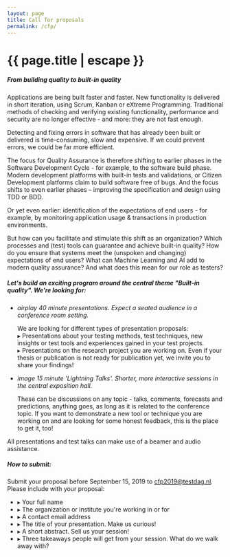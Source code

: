 ```yaml
---
layout: page
title: Call for proposals
permalink: /cfp/
---
```


<h1 class="page-title">{{ page.title | escape }}</h1>

<h5>From building quality to built-in quality</h5>
<p>Applications are being built faster and faster. New functionality is delivered in short iteration, using Scrum, Kanban or eXtreme Programming. Traditional methods of checking and verifying existing functionality, performance and security are no longer effective - and more: they are not fast enough.</p>
<p>Detecting and fixing errors in software that has already been built or delivered is time-consuming, slow and expensive. If we could prevent errors, we could be far more efficient.</p>
<p>The focus for Quality Assurance is therefore shifting to earlier phases in the Software Development Cycle - for example, to the software build phase. Modern development platforms with built-in tests and validations, or Citizen Development platforms claim to build software free of bugs. And the focus shifts to even earlier phases – improving the specification and design using TDD or BDD.
<p>Or yet even earlier: identification of the expectations of end users - for example, by monitoring application usage & transactions in production environments.</p>
<p>But how can you facilitate and stimulate this shift as an organization? Which processes and (test) tools can guarantee and achieve built-in quality? How do you ensure that systems meet the (unspoken and changing) expectations of end users? What can Machine Learning and AI add to modern quality assurance? And what does this mean for our role as testers?</p>

<h5>Let's build an exciting program around the central theme "Built-in quality". We're looking for:</h5>

<ul class="collection">
  <li class="collection-item avatar">
    <i class="material-icons circle light-green">airplay</i>
    <span class="title"><i>40 minute presentations. Expect a seated audience in a conference room setting.</i></span> <br/>
      <p>We are looking for different types of presentation proposals: <br/>
        &#9656; Presentations about your testing methods, test techniques, new insights or test tools and experiences gained in your test projects.<br/>
        &#9656; Presentations on the research project you are working on. Even if your thesis or publication is not ready for publication yet, we invite you to share your findings!<br/>
      </p>
  </li>
  <li class="collection-item avatar">
    <i class="material-icons circle light-green">image</i>
    <span class="title"><i>15 minute 'Lightning Talks'. Shorter, more interactive sessions in the central exposition hall.</i></span>
    <p>These can be discussions on any topic - talks, comments, forecasts and predictions, anything goes, as long as it is related to the conference topic. If you want to demonstrate a new tool or technique you are working on and are looking for some honest feedback, this is the place to get it, too!</p>
  </li>
</ul>

All presentations and test talks can make use of a beamer and audio assistance.

<h5>How to submit:</h5>
Submit your proposal before September 15, 2019 to <a href="mailto:cfp2019@testdag.nl?Subject=Call%20for%Papers%Testdag%202019">cfp2019@testdag.nl</a>. Please include with your proposal:
<ul>
    <li>&#9656; Your full name</li>
    <li>&#9656; The organization or institute you're working in or for</li> 
    <li>&#9656; A contact email address</li>
    <li>&#9656; The title of your presentation. Make us curious!</li>
    <li>&#9656; A short abstract. Sell us your session!</li>
    <li>&#9656; Three takeaways people will get from your session. What do we walk away with?</li>
</ul>

<div class="section">
<!--<iframe src="https://docs.google.com/forms/d/e/1FAIpQLSeJjPWfzJecOiaV0k38PJSUPLeA3h235mirwq1ZHRWcykGMIQ/viewform?embedded=true" width="800" height="600" frameborder="0" marginheight="0" marginwidth="0">Loading...</iframe>-->
</div>

